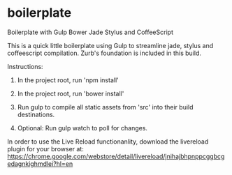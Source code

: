 boilerplate
===========

Boilerplate with Gulp Bower Jade Stylus and CoffeeScript 


This is a quick little boilerplate using Gulp to streamline jade, stylus and coffeescript compilation. Zurb's foundation is included in this build. 

Instructions: 

1) In the project root, run 'npm install'

2) In the project root, run 'bower install'

3) Run gulp to compile all static assets from 'src' into their build destinations. 

4) Optional: Run gulp watch to poll for changes. 


In order to use the Live Reload functionanlity, download the livereload plugin for your browser at: https://chrome.google.com/webstore/detail/livereload/jnihajbhpnppcggbcgedagnkighmdlei?hl=en

